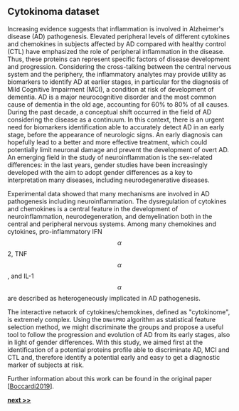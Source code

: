 ## Cytokinoma dataset

Increasing evidence suggests that inflammation is involved in Alzheimer's disease (AD) pathogenesis.
Elevated peripheral levels of different cytokines and chemokines in subjects affected by AD compared with healthy control (CTL) have emphasized the role of peripheral inflammation in the disease.
Thus, these proteins can represent specific factors of disease development and progression.
Considering the cross-talking between the central nervous system and the periphery, the inflammatory analytes may provide utility as biomarkers to identify AD at earlier stages, in particular for the diagnosis of Mild Cognitive Impairment (MCI), a condition at risk of development of dementia.
AD is a major neurocognitive disorder and the most common cause of dementia in the old age, accounting for 60% to 80% of all causes.
During the past decade, a conceptual shift occurred in the field of AD considering the disease as a continuum.
In this context, there is an urgent need for biomarkers identification able to accurately detect AD in an early stage, before the appearance of neurologic signs.
An early diagnosis can hopefully lead to a better and more effective treatment, which could potentially limit neuronal damage and prevent the development of overt AD.
An emerging field in the study of neuroinflammation is the sex-related differences: in the last years, gender studies have been increasingly developed with the aim to adopt gender differences as a key to interpretation many diseases, including neurodegenerative diseases.

Experimental data showed that many mechanisms are involved in AD pathogenesis including neuroinflammation.
The dysregulation of cytokines and chemokines is a central feature in the development of neuroinflammation, neurodegeneration, and demyelination both in the central and peripheral nervous systems.
Among many chemokines and cytokines, pro-inflammatory IFN$$\alpha$$2, TNF$$\alpha$$, and IL-1$$\alpha$$ are described as heterogeneously implicated in AD pathogenesis.

The interactive network of cytokines/chemokines, defined as "cytokinome", is extremely complex.
Using the `DNetPRO` algorithm as statistical feature selection method, we might discriminate the groups and propose a useful tool to follow the progression and evolution of AD from its early stages, also in light of gender differences.
With this study, we aimed first at the identification of a potential proteins profile able to discriminate AD, MCI and CTL and, therefore identify a potential early and easy to get a diagnostic marker of subjects at risk.

Further information about this work can be found in the original paper [[Boccardi2019]()].

[**next >>**](./Dataset.md)
